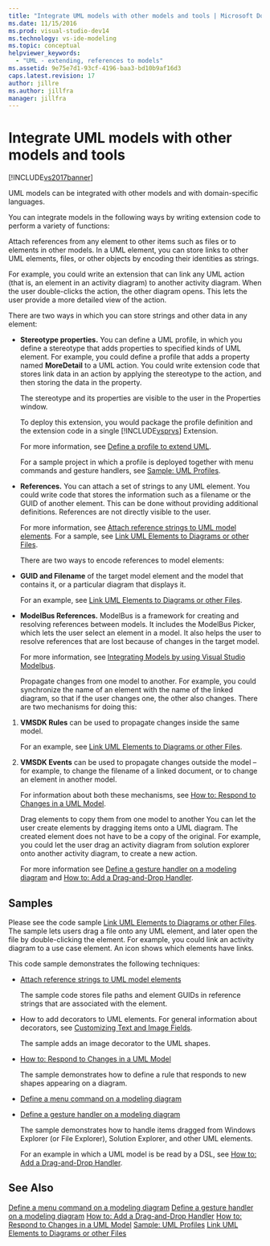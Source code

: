```yaml
---
title: "Integrate UML models with other models and tools | Microsoft Docs"
ms.date: 11/15/2016
ms.prod: visual-studio-dev14
ms.technology: vs-ide-modeling
ms.topic: conceptual
helpviewer_keywords:
  - "UML - extending, references to models"
ms.assetid: 9e75e7d1-93cf-4196-baa3-bd10b9af16d3
caps.latest.revision: 17
author: jillre
ms.author: jillfra
manager: jillfra
---
```

# Integrate UML models with other models and tools
[!INCLUDE[vs2017banner](../includes/vs2017banner.md)]

UML models can be integrated with other models and with domain-specific languages.

 You can integrate models in the following ways by writing extension code to perform a variety of functions:

 Attach references from any element to other items such as files or to elements in other models.
 In a UML element, you can store links to other UML elements, files, or other objects by encoding their identities as strings.

 For example, you could write an extension that can link any UML action (that is, an element in an activity diagram) to another activity diagram. When the user double-clicks the action, the other diagram opens. This lets the user provide a more detailed view of the action.

 There are two ways in which you can store strings and other data in any element:

- **Stereotype properties.** You can define a UML profile, in which you define a stereotype that adds properties to specified kinds of UML element. For example, you could define a profile that adds a property named **MoreDetail** to a UML action. You could write extension code that stores link data in an action by applying the stereotype to the action, and then storing the data in the property.

   The stereotype and its properties are visible to the user in the Properties window.

   To deploy this extension, you would package the profile definition and the extension code in a single [!INCLUDE[vsprvs](../includes/vsprvs-md.md)] Extension.

   For more information, see [Define a profile to extend UML](../modeling/define-a-profile-to-extend-uml.md).

   For a sample project in which a profile is deployed together with menu commands and gesture handlers, see [Sample: UML Profiles](http://go.microsoft.com/fwlink/?LinkID=213811).

- **References.** You can attach a set of strings to any UML element. You could write code that stores the information such as a filename or the GUID of another element. This can be done without providing additional definitions. References are not directly visible to the user.

   For more information, see [Attach reference strings to UML model elements](../modeling/attach-reference-strings-to-uml-model-elements.md). For a sample, see [Link UML Elements to Diagrams or other Files](http://go.microsoft.com/fwlink/?LinkId=213813).

  There are two ways to encode references to model elements:

- **GUID and Filename** of the target model element and the model that contains it, or a particular diagram that displays it.

   For an example, see [Link UML Elements to Diagrams or other Files](http://go.microsoft.com/fwlink/?LinkId=213813).

- **ModelBus References.** ModelBus is a framework for creating and resolving references between models. It includes the ModelBus Picker, which lets the user select an element in a model. It also helps the user to resolve references that are lost because of changes in the target model.

   For more information, see [Integrating Models by using Visual Studio Modelbus](../modeling/integrating-models-by-using-visual-studio-modelbus.md).

  Propagate changes from one model to another.
  For example, you could synchronize the name of an element with the name of the linked diagram, so that if the user changes one, the other also changes. There are two mechanisms for doing this:

1. **VMSDK Rules** can be used to propagate changes inside the same model.

    For an example, see [Link UML Elements to Diagrams or other Files](http://go.microsoft.com/fwlink/?LinkId=213813).

2. **VMSDK Events** can be used to propagate changes outside the model – for example, to change the filename of a linked document, or to change an element in another model.

   For information about both these mechanisms, see [How to: Respond to Changes in a UML Model](../misc/how-to-respond-to-changes-in-a-uml-model.md).

   Drag elements to copy them from one model to another
   You can let the user create elements by dragging items onto a UML diagram. The created element does not have to be a copy of the original. For example, you could let the user drag an activity diagram from solution explorer onto another activity diagram, to create a new action.

   For more information see [Define a gesture handler on a modeling diagram](../modeling/define-a-gesture-handler-on-a-modeling-diagram.md) and [How to: Add a Drag-and-Drop Handler](../modeling/how-to-add-a-drag-and-drop-handler.md).

## Samples
 Please see the code sample [Link UML Elements to Diagrams or other Files](http://go.microsoft.com/fwlink/?LinkId=213813). The sample lets users drag a file onto any UML element, and later open the file by double-clicking the element. For example, you could link an activity diagram to a use case element. An icon shows which elements have links.

 This code sample demonstrates the following techniques:

- [Attach reference strings to UML model elements](../modeling/attach-reference-strings-to-uml-model-elements.md)

   The sample code stores file paths and element GUIDs in reference strings that are associated with the element.

- How to add decorators to UML elements. For general information about decorators, see [Customizing Text and Image Fields](../modeling/customizing-text-and-image-fields.md).

   The sample adds an image decorator to the UML shapes.

- [How to: Respond to Changes in a UML Model](../misc/how-to-respond-to-changes-in-a-uml-model.md)

   The sample demonstrates how to define a rule that responds to new shapes appearing on a diagram.

- [Define a menu command on a modeling diagram](../modeling/define-a-menu-command-on-a-modeling-diagram.md)

- [Define a gesture handler on a modeling diagram](../modeling/define-a-gesture-handler-on-a-modeling-diagram.md)

   The sample demonstrates how to handle items dragged from Windows Explorer (or File Explorer), Solution Explorer, and other UML elements.

  For an example in which a UML model is be read by a DSL, see [How to: Add a Drag-and-Drop Handler](../modeling/how-to-add-a-drag-and-drop-handler.md).

## See Also
 [Define a menu command on a modeling diagram](../modeling/define-a-menu-command-on-a-modeling-diagram.md)
 [Define a gesture handler on a modeling diagram](../modeling/define-a-gesture-handler-on-a-modeling-diagram.md)
 [How to: Add a Drag-and-Drop Handler](../modeling/how-to-add-a-drag-and-drop-handler.md)
 [How to: Respond to Changes in a UML Model](../misc/how-to-respond-to-changes-in-a-uml-model.md)
 [Sample: UML Profiles](http://go.microsoft.com/fwlink/?LinkID=213811)
 [Link UML Elements to Diagrams or other Files](http://go.microsoft.com/fwlink/?LinkId=213813)
